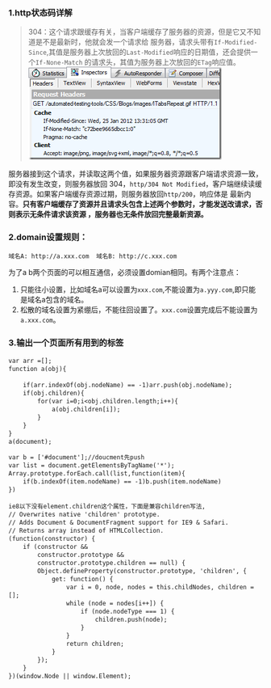 ### 1.http状态码详解  
> 304：这个请求跟缓存有关，当客户端缓存了服务器的资源，但是它又不知道是不是最新时，他就会发一个请求给
服务器，请求头带有`If-Modified-Since`,其值是服务器上次放回的`Last-Modified`响应的日期值，还会提供一个`If-None-Match`
的请求头，其值为服务器上次放回的`ETag`响应值。  
![](304.jpg)  

服务器接到这个请求，并读取这两个值，如果服务器资源跟客户端请求资源一致，即没有发生改变，则服务器放回
304，`http/304 Not Modified`，客户端继续读缓存资源。如果客户端缓存资源过期，则服务器放回`http/200`，响应体是
最新内容。<strong>只有客户端缓存了资源并且请求头包含上述两个参数时，才能发送改请求，否则表示无条件请求该资源
，服务器也无条件放回完整最新资源。</strong>   
### 2.domain设置规则：  
```
域名A: http://a.xxx.com  域名B: http://c.xxx.com
```
为了a b两个页面的可以相互通信，必须设置domian相同。有两个注意点：  
1. 只能往小设置，比如域名a可以设置为`xxx.com`,不能设置为`a.yyy.com`,即只能是域名a包含的域名。
2. 松散的域名设置为紧绷后，不能往回设置了。`xxx.com`设置完成后不能设置为`a.xxx.com`。

### 3.输出一个页面所有用到的标签  
```
var arr =[];
function a(obj){

	if(arr.indexOf(obj.nodeName) == -1)arr.push(obj.nodeName);
	if(obj.children){
    	for(var i=0;i<obj.children.length;i++){
        	a(obj.children[i]);
		}
	}
}
a(document);
```
```
var b = ['#document'];//doucment先push
var list = document.getElementsByTagName('*');
Array.prototype.forEach.call(list,function(item){
	if(b.indexOf(item.nodeName) == -1)b.push(item.nodeName)
})

ie8以下没有element.children这个属性，下面是兼容children写法,
// Overwrites native 'children' prototype.
// Adds Document & DocumentFragment support for IE9 & Safari.
// Returns array instead of HTMLCollection.
(function(constructor) {
    if (constructor &&
        constructor.prototype &&
        constructor.prototype.children == null) {
        Object.defineProperty(constructor.prototype, 'children', {
            get: function() {
                var i = 0, node, nodes = this.childNodes, children = [];
                while (node = nodes[i++]) {
                    if (node.nodeType === 1) {
                        children.push(node);
                    }
                }
                return children;
            }
        });
    }
})(window.Node || window.Element);

```
